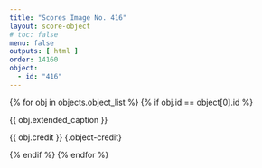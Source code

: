 ```yaml
---
title: "Scores Image No. 416"
layout: score-object
# toc: false
menu: false
outputs: [ html ]
order: 14160
object:
  - id: "416"
---
```


{% for obj in objects.object_list %}
{% if obj.id == object[0].id %}

{{ obj.extended_caption }}

{{ obj.credit }} {.object-credit}

{% endif %}
{% endfor %}
